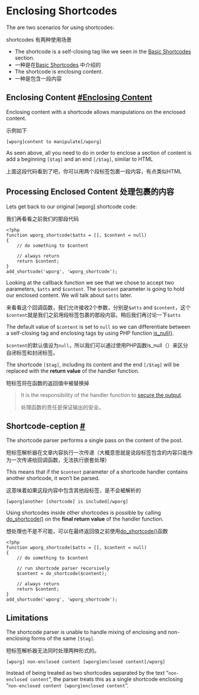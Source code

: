 # Enclosing Shortcodes

The are two scenarios for using shortcodes:

shortcodes 有两种使用场景

- The shortcode is a self-closing tag like we seen in the [Basic Shortcodes](https://developer.wordpress.org/plugins/shortcodes/basic-shortcodes/) section.
- 一种是在[Basic Shortcodes](https://developer.wordpress.org/plugins/shortcodes/basic-shortcodes/) 中介绍的
- The shortcode is enclosing content.
- 一种是包含一段内容

## Enclosing Content [#Enclosing Content](https://developer.wordpress.org/plugins/shortcodes/enclosing-shortcodes/#enclosing-content)

Enclosing content with a shortcode allows manipulations on the enclosed content.

示例如下

```
[wporg]content to manipulate[/wporg]
```

As seen above, all you need to do in order to enclose a section of content is add a beginning `[$tag]` and an end `[/$tag]`, similar to HTML

上面这段代码看到了吧，你可以用两个段标签包裹一段内容，有点类似HTML

## Processing Enclosed Content 处理包裹的内容	

Lets get back to our original [wporg] shortcode code:

我们再看看之前我们的那段代码

```
<?php
function wporg_shortcode($atts = [], $content = null)
{
    // do something to $content
 
    // always return
    return $content;
}
add_shortcode('wporg', 'wporg_shortcode');

```

Looking at the callback function we see that we chose to accept two parameters, `$atts` and `$content`. The `$content` parameter is going to hold our enclosed content. We will talk about `$atts` later.

来看看这个回调函数，我们允许接收2个参数，分别是`$atts` and `$content`，这个`$content`就是我们之前用段标签包裹的那段内容。稍后我们再讨论一下`$atts`

The default value of `$content` is set to `null` so we can differentiate between a self-closing tag and enclosing tags by using PHP function [is_null()](http://php.net/is_null).

 `$content`的默认值设为`null`，所以我们可以通过使用PHP函数is_null（）来区分自闭标签和封闭标签。

The shortcode `[$tag]`, including its content and the end `[/$tag]` will be replaced with the **return value** of the handler function.

短标签将在函数的返回值中被替换掉

> It is the responsibility of the handler function to [secure the output](https://developer.wordpress.org/plugins/security/securing-output/).
>
> 处理函数的责任是保证输出的安全。

## Shortcode-ception [#](https://developer.wordpress.org/plugins/shortcodes/enclosing-shortcodes/#shortcode-ception)

The shortcode parser performs a single pass on the content of the post.

短标签解析器在文章内容执行一次传递（大概意思就是说段标签包含的内容只能作为一次传递给回调函数，无法执行嵌套处理）

This means that if the `$content` parameter of a shortcode handler contains another shortcode, it won’t be parsed.

这意味着如果这段内容中包含其他段标签，是不会被解析的

```
[wporg]another [shortcode] is included[/wporg]
```

Using shortcodes inside other shortcodes is possible by calling [do_shortcode()](https://developer.wordpress.org/reference/functions/do_shortcode/) on the **final return value** of the handler function.

想处理也不是不可能，可以在最终返回值之前使用[do_shortcode()](https://developer.wordpress.org/reference/functions/do_shortcode/)函数

```
<?php
function wporg_shortcode($atts = [], $content = null)
{
    // do something to $content
 
    // run shortcode parser recursively
    $content = do_shortcode($content);
 
    // always return
    return $content;
}
add_shortcode('wporg', 'wporg_shortcode');

```

## Limitations

The shortcode parser is unable to handle mixing of enclosing and non-enclosing forms of the same `[$tag]`.

短标签解析器无法同时处理两种形式的。

```
[wporg] non-enclosed content [wporg]enclosed content[/wporg]
```

Instead of being treated as two shortcodes separated by the text “` non-enclosed content `“, the parser treats this as a single shortcode enclosing “`non-enclosed content [wporg]enclosed content`“.